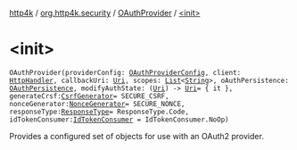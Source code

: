 [http4k](../../index.md) / [org.http4k.security](../index.md) / [OAuthProvider](index.md) / [&lt;init&gt;](./-init-.md)

# &lt;init&gt;

`OAuthProvider(providerConfig: `[`OAuthProviderConfig`](../-o-auth-provider-config/index.md)`, client: `[`HttpHandler`](../../org.http4k.core/-http-handler.md)`, callbackUri: `[`Uri`](../../org.http4k.core/-uri/index.md)`, scopes: `[`List`](https://kotlinlang.org/api/latest/jvm/stdlib/kotlin.collections/-list/index.html)`<`[`String`](https://kotlinlang.org/api/latest/jvm/stdlib/kotlin/-string/index.html)`>, oAuthPersistence: `[`OAuthPersistence`](../-o-auth-persistence/index.md)`, modifyAuthState: (`[`Uri`](../../org.http4k.core/-uri/index.md)`) -> `[`Uri`](../../org.http4k.core/-uri/index.md)` = { it }, generateCrsf: `[`CsrfGenerator`](../-csrf-generator.md)` = SECURE_CSRF, nonceGenerator: `[`NonceGenerator`](../../org.http4k.security.openid/-nonce-generator.md)` = SECURE_NONCE, responseType: `[`ResponseType`](../-response-type/index.md)` = ResponseType.Code, idTokenConsumer: `[`IdTokenConsumer`](../../org.http4k.security.openid/-id-token-consumer/index.md)` = IdTokenConsumer.NoOp)`

Provides a configured set of objects for use with an OAuth2 provider.

